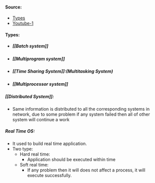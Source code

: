 #### Source:
* [Types](https://www.geeksforgeeks.org/types-of-operating-systems/)
* [Youtube-1](https://www.youtube.com/watch?v=GWsxSvdd09o&list=PLXj4XH7LcRfDrdQuJTHIPmKMpa7eYVaPm&index=3)

#### Types:

* ##### [[Batch system]]

* ##### [[Multiprogram system]]

* ##### [[Time Sharing System]]:(Multitasking System)

* ##### [[Multiprocessor system]]

##### [[Distributed System]]:
* Same information is distributed to all the corresponding systems in network, due to some problem if any system failed then all of other system will continue a work

##### Real Time OS:
* It used to build real time application.
* Two type:
	* Hard real time:
		* Application should be executed within time
	* Soft real time:
		* If any problem then it will does not affect a process, it will execute successfully.